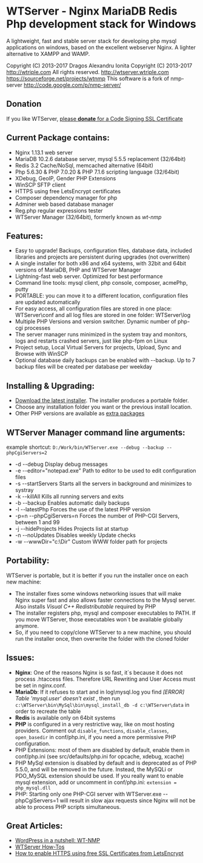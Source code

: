 WTServer - Nginx MariaDB Redis Php development stack for Windows
=========================================================================
A lightweight, fast and stable server stack for developing php mysql applications on windows, based on the excellent webserver Nginx. A lighter alternative to XAMPP and WAMP.

Copyright (C) 2013-2017 Dragos Alexandru Ionita
Copyright (C) 2013-2017 http://wtriple.com
All rights reserved.
http://wtserver.wtriple.com
https://sourceforge.net/projects/wtnmp
This software is a fork of nmp-server http://code.google.com/p/nmp-server/


Donation
--------
If you like WTServer, [please **donate** for a Code Signing SSL Certificate](https://www.paypal.com/cgi-bin/webscr?cmd=_s-xclick&hosted_button_id=4TLXFYSKDLBCQ)


Current Package contains:
-------------------------
- Nginx 1.13.1 web server
- MariaDB 10.2.6 database server, mysql 5.5.5 replacement (32/64bit)
- Redis 3.2 Cache/NoSql, memcached alternative (64bit)
- Php 5.6.30 & PHP 7.0.20 & PHP 7.1.6 scripting language (32/64bit)
- XDebug, GeoIP, Gender PHP Extensions
- WinSCP SFTP client
- HTTPS using free LetsEncrypt certificates
- Composer dependency manager for php
- Adminer web based database manager
- Reg.php regular expressions tester
- WTServer Manager (32/64bit), formerly known as *wt-nmp*


Features:
---------
- Easy to upgrade! Backups, configuration files, database data, included libraries and projects are persistent during upgrades (not overwritten)
- A single installer for both x86 and x64 systems, with  32bit and 64bit versions of MariaDB, PHP and WTServer Manager
- Lightning-fast web server. Optimized for best performance
- Command line tools: mysql client, php console, composer, acmePhp, putty
- PORTABLE: you can move it to a different location, configuration files are updated automatically
- For easy access, all configuration files are stored in one place: WTServer\conf and all log files are stored in one folder: WTServer\log
- Multiple PHP Versions and version switcher. Dynamic number of php-cgi processes
- The server manager runs minimized in the system tray and monitors, logs and restarts crashed servers, just like php-fpm on Linux
- Project setup, Local Virtual Servers for projects, Upload, Sync and Browse with WinSCP
- Optional database daily backups can be enabled with --backup. Up to 7 backup files will be created per database per weekday





Installing & Upgrading:
-----------------------
 - [Download the latest installer](http://wtserver.wtriple.com). The installer produces a portable folder.
 - Choose any installation folder you want or the previous install location.
 - Other PHP versions are available as [extra packages](http://sourceforge.net/projects/wtnmp/files/extras/)



WTServer Manager command line arguments:
--------------------------------------
example shortcut: `D:/Work/bin/WTServer.exe --debug --backup --phpCgiServers=2`

* -d	    --debug			Display debug messages
* -e	    --editor="notepad.exe"	Path to editor to be used to edit configuration files
* -s	    --startServers		Starts all the servers in background and minimizes to systray
* -k	    --killAll			Kills all running servers and exits
* -b        --backup			Enables automatic daily backups
* -l	    --latestPhp			Forces the use of the latest PHP version
* -p=n	    --phpCgiServers=n		Forces the number of PHP-CGI Servers, between 1 and 99
* -j	    --hideProjects		Hides Projects list at startup
* -n	    --noUpdates			Disables weekly Update checks
* -w	    --wwwDir="c:\Dir"		Custom WWW folder path for projects





Portability:
------------
WTServer is portable, but it is better if you run the installer once on each new machine:
- The installer fixes some windows networking issues that will make Nginx super fast and also allows faster connections to the Mysql server. Also installs *Visual C++ Redistributable* required by PHP
- The installer registers php, mysql and composer executables to PATH. If you move WTServer, those executables won`t be available globally anymore.
- So, if you need to copy/clone WTServer to a new machine, you should run the installer once, then overwrite the folder with the cloned folder




Issues:
------------
- **Nginx**: One of the reasons Nginx is so fast, it`s because it does not process .htaccess files. Therefore URL Rewriting and User Access must be set in nginx.conf.
- **MariaDb**: If it refuses to start and in log\mysql.log you find *[ERROR]  Table 'mysql.user' doesn't exist* , then run `c:\WTServer\bin\MySql\bin\mysql_install_db -d c:\WTServer\data` in order to recreate the table
- **Redis** is available only on 64bit systems
- **PHP** is configured in a very restrictive way, like on most hosting providers. Comment out `disable_functions`, `disable_classes`, `open_basedir` in conf/php.ini, if you need a more permissive PHP configuration.
- PHP Extensions: most of them are disabled by default, enable them in conf/php.ini (see src/defaults/php.ini for opcache, xdebug, xcache)
- PHP MySql extension is disabled by default and is deprecated as of PHP 5.5.0, and will be removed in the future. Instead, the MySQLi or PDO_MySQL extension should be used. If you really want to enable mysql extension, add or uncomment in conf/php.ini: `extension = php_mysql.dll`
- PHP: Starting only one PHP-CGI server with WTServer.exe --phpCgiServers=1 will result in slow ajax requests since Nginx will not be able to process PHP scripts simultaneous.




Great Articles:
---------------
* [WordPress in a nutshell: WT-NMP](http://wpkrauts.com/2014/wordpress-in-a-nutshell-wt-nmp/)
* [WTServer How-Tos](http://wtserver.wtriple.com/howtos.php)
* [How to enable HTTPS using free SSL Certificates from LetsEncrypt](http://wtserver.wtriple.com/howtoLetsEncrypt.php)








